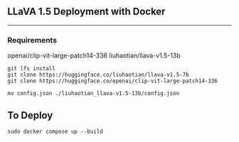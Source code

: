 ## LLaVA 1.5 Deployment with Docker
-----------------------------------

### Requirements
openai/clip-vit-large-patch14-336
liuhaotian/llava-v1.5-13b

```
git lfs install
git clone https://huggingface.co/liuhaotian/llava-v1.5-7b
git clone https://huggingface.co/openai/clip-vit-large-patch14-336

mv config.json ./liuhaotian_llava-v1.5-13b/config.json
```

## To Deploy 
```
sudo docker compose up --build
```


